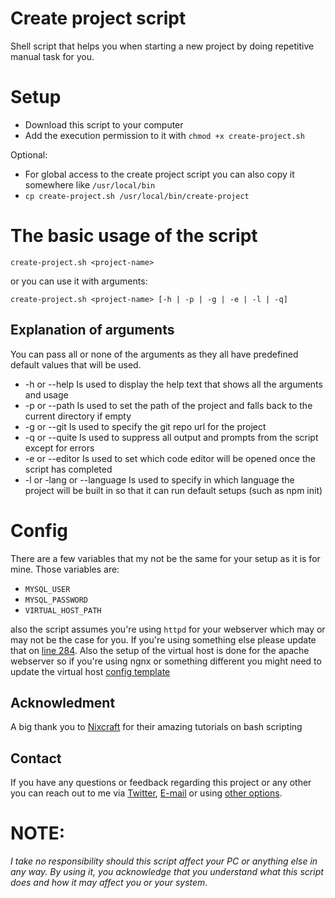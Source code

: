 # Create project script

Shell script that helps you when starting a new project by doing repetitive manual task for you.

# Setup

* Download this script to your computer
* Add the execution permission to it with `chmod +x create-project.sh`

Optional:

*  For global access to the create project script you can also copy it somewhere like `/usr/local/bin`
  *   `cp create-project.sh /usr/local/bin/create-project`

# The basic usage of the script

```shell
create-project.sh <project-name>
```

or you can use it with arguments:

```shell
create-project.sh <project-name> [-h | -p | -g | -e | -l | -q]
```

## Explanation of arguments

You can pass all or none of the arguments as they all have predefined default values that will be used.

* -h or --help Is used to display the help text that shows all the arguments and usage
* -p or --path Is used to set the path of the project and falls back to the current directory if empty
* -g or --git Is used to specify the git repo url for the project
* -q or --quite Is used to suppress all output and prompts from the script except for errors
* -e or --editor Is used to set which code editor will be opened once the script has completed
* -l or -lang or --language Is used to specify in which language the project will be built in so that it can run default setups (such as npm init)

# Config

There are a few variables that my not be the same for your setup as it is for mine. Those variables are:
* `MYSQL_USER`
* `MYSQL_PASSWORD`
* `VIRTUAL_HOST_PATH`

also the script assumes you're using `httpd` for your webserver which may or may not be the case for you. If you're using something else please update that on [line 284]( https://github.com/gigili/create-project/blob/bf14032eb6f4ce5b12484d7045c5d3738c194da9/create-project.sh#L284). Also the setup of the virtual host is done for the apache webserver so if you're using ngnx or something different you might need to update the virtual host [config template](https://github.com/gigili/create-project/blob/bf14032eb6f4ce5b12484d7045c5d3738c194da9/create-project.sh#L236)

## Acknowledment

A big thank you to [Nixcraft](https://www.cyberciti.biz/) for their amazing tutorials on bash scripting 

## Contact

If you have any questions or feedback regarding this project or any other you can reach out to me via [Twitter](https://twitter.com/Gac_BL), [E-mail](github@igorilic.net) or using [other options](https://bio.link/igorilic).

# NOTE:

*I take no responsibility should this script affect your PC or anything else in any way. By using it, you acknowledge that you understand what this script does and how it may affect you or your system.*
